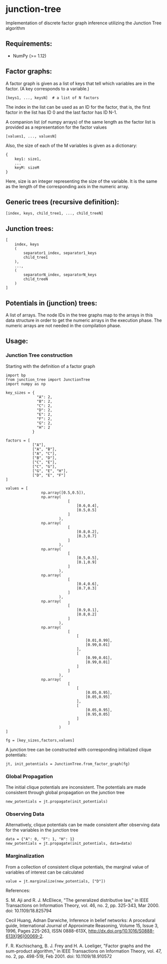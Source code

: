# junction-tree
Implementation of discrete factor graph inference utilizing the Junction Tree algorithm

Requirements:
-------------

* NumPy (>= 1.12)

Factor graphs:
--------------

A factor graph is given as a list of keys that tell which variables are in the
factor. (A key corresponds to a variable.)

```[keys1, ..., keysN]  # a list of N factors```

The index in the list can be used as an ID for the factor, that is, the first
factor in the list has ID 0 and the last factor has ID N-1.

A companion list (of numpy arrays) of the same length as the factor list is
provided as a representation for the factor values

```[values1, ..., valuesN]```

Also, the size of each of the M variables is given as a dictionary:

```
{
    key1: size1,
    ...
    keyM: sizeM
}
```

Here, size is an integer representing the size of the variable. It is the same as
the length of the corresponding axis in the numeric array.


Generic trees (recursive definition):
-------------------------------------

```
[index, keys, child_tree1, ..., child_treeN]
```


Junction trees:
---------------

```
[
    index, keys
    (
        separator1_index, separator1_keys
        child_tree1
    ),
    ...,
    (
        separatorN_index, separatorN_keys
        child_treeN
    )
]
```

Potentials in (junction) trees:
-------------------------------

A list of arrays. The node IDs in the tree graphs map
to the arrays in this data structure in order to get the numeric
arrays in the execution phase. The numeric arrays are not needed
in the compilation phase.




## Usage:

### Junction Tree construction

Starting with the definition of a factor graph
```
import bp
from junction_tree import JunctionTree
import numpy as np

key_sizes = {
              "A": 2,
              "B": 2,
              "C": 2,
              "D": 2,
              "E": 2,
              "F": 2,
              "G": 2,
              "H": 2
            }

factors = [
            ["A"],
            ["A", "B"],
            ["A", "C"],
            ["B", "D"],
            ["C", "E"],
            ["C", "G"],
            ["G", "E", "H"],
            ["D", "E", "F"]
]

values = [
                np.array([0.5,0.5]),
                np.array(
                            [
                                [0.6,0.4],
                                [0.5,0.5]
                            ]
                        ),
                np.array(
                            [
                                [0.8,0.2],
                                [0.3,0.7]
                            ]
                        ),
                np.array(
                            [
                                [0.5,0.5],
                                [0.1,0.9]
                            ]
                        ),
                np.array(
                            [
                                [0.4,0.6],
                                [0.7,0.3]
                            ]
                        ),
                np.array(
                            [
                                [0.9,0.1],
                                [0.8,0.2]
                            ]
                        ),
                np.array(
                            [
                                [
                                    [0.01,0.99],
                                    [0.99,0.01]
                                ],
                                [
                                    [0.99,0.01],
                                    [0.99,0.01]
                                ]
                            ]
                        ),
                np.array(
                            [
                                [
                                    [0.05,0.95],
                                    [0.05,0.95]
                                ],
                                [
                                    [0.05,0.95],
                                    [0.95,0.05]
                                ]
                            ]
                        )
]

fg = [key_sizes,factors,values]

```

A junction tree can be constructed with corresponding initialized clique potentials:

```
jt, init_potentials = JunctionTree.from_factor_graph(fg)
```

### Global Propagation

The initial clique potentials are inconsistent. The potentials are made consistent through global propagation on the junction tree

```
new_potentials = jt.propagate(init_potentials)
```

### Observing Data

Alternatively, clique potentials can be made consistent after observing data for the variables in the junction tree

```
data = {"A": 0, "F": 1, "H": 1}
new_potentials = jt.propagate(init_potentials, data=data)
```

### Marginalization

From a collection of consistent clique potentials, the marginal value of variables of interest can be calculated

```
value = jt.marginalize(new_potentials, ["D"])
```


References:

S. M. Aji and R. J. McEliece, "The generalized distributive law," in IEEE Transactions on Information Theory, vol. 46, no. 2, pp. 325-343, Mar 2000. doi: 10.1109/18.825794

Cecil Huang, Adnan Darwiche, Inference in belief networks: A procedural guide, International Journal of Approximate Reasoning, Volume 15, Issue 3, 1996, Pages 225-263, ISSN 0888-613X, http://dx.doi.org/10.1016/S0888-613X(96)00069-2.

F. R. Kschischang, B. J. Frey and H. A. Loeliger, "Factor graphs and the sum-product algorithm," in IEEE Transactions on Information Theory, vol. 47, no. 2, pp. 498-519, Feb 2001. doi: 10.1109/18.910572